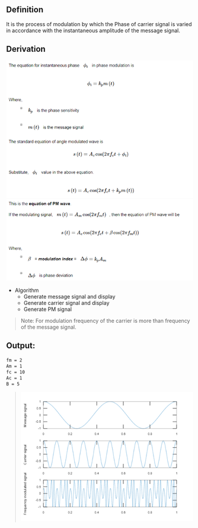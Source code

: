 ## **Definition**
It is the process of modulation by which the Phase of  carrier signal is varied in accordance with the instantaneous amplitude of the message signal.

## **Derivation**
![Derivation](driv1.png)
![Derivation](driv2.png)

- Algorithm
    - Generate message signal and display
    - Generate carrier signal and display
    - Generate PM signal

> Note: For modulation frequency of the carrier is more than frequency of the message signal.

## **Output**:
````
fm = 2
Am = 1
fc = 10
Ac = 1
B = 5
````
> ![Output](out.png)


